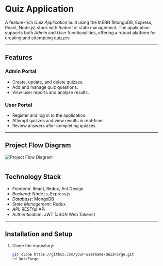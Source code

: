 # Quiz Application

A feature-rich *Quiz Application* built using the MERN (MongoDB, Express, React, Node.js) stack with *Redux* for state management. The application supports both *Admin* and *User* functionalities, offering a robust platform for creating and attempting quizzes.

---

## Features

### Admin Portal
- Create, update, and delete quizzes.
- Add and manage quiz questions.
- View user reports and analyze results.

### User Portal
- Register and log in to the application.
- Attempt quizzes and view results in real-time.
- Review answers after completing quizzes.

---

## Project Flow Diagram

![Project Flow Diagram](path_to_your_diagram_image)

---

## Technology Stack

- *Frontend*: React, Redux, Ant Design
- *Backend*: Node.js, Express.js
- *Database*: MongoDB
- *State Management*: Redux
- *API*: RESTful API
- *Authentication*: JWT (JSON Web Tokens)

---

## Installation and Setup

1. Clone the repository:
   ```bash
   git clone https://github.com/your-username/QuizForge.git
   cd QuizForge
